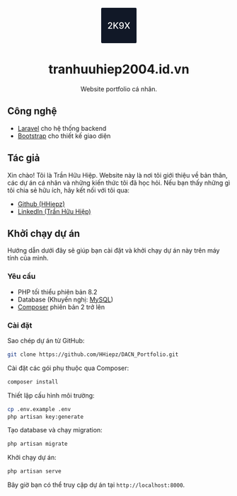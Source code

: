 <p align="center">
  <img alt="tranhuuhiep2004.id.vn" src="public/images/logo/2k9x.svg" width="80" />
</p>
<h1 align="center">
  tranhuuhiep2004.id.vn
</h1>

<p align="center">Website portfolio cá nhân.</p>

## Công nghệ

- [Laravel](https://laravel.com/docs/10.x/releases) cho hệ thống backend
- [Bootstrap](https://getbootstrap.com/) cho thiết kế giao diện

## Tác giả

Xin chào! Tôi là Trần Hữu Hiệp. Website này là nơi tôi giới thiệu về bản thân, các dự án cá nhân và những kiến thức tôi đã học hỏi. Nếu bạn thấy những gì tôi chia sẻ hữu ích, hãy kết nối với tôi qua:

- [Github (HHiepz)](https://www.github.com/hhiepz)
- [LinkedIn (Trần Hữu Hiệp)](https://www.linkedin.com/in/hhiepz/)


## Khởi chạy dự án

Hướng dẫn dưới đây sẽ giúp bạn cài đặt và khởi chạy dự án này trên máy tính của mình.

### Yêu cầu

- PHP tối thiểu phiên bản 8.2
- Database (Khuyến nghị: [MySQL](https://www.mysql.com/))
- [Composer](https://getcomposer.org/download/) phiên bản 2 trở lên

### Cài đặt

Sao chép dự án từ GitHub:
```bash
git clone https://github.com/HHiepz/DACN_Portfolio.git
```

Cài đặt các gói phụ thuộc qua Composer:
```bash
composer install
```

Thiết lập cấu hình môi trường:
```bash
cp .env.example .env
php artisan key:generate
```

Tạo database và chạy migration:
```bash
php artisan migrate
```

Khởi chạy dự án:
```bash
php artisan serve
```

Bây giờ bạn có thể truy cập dự án tại `http://localhost:8000`.
